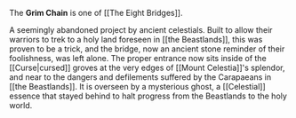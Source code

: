 The **Grim Chain** is one of [[The Eight Bridges]].

A seemingly abandoned project by ancient celestials. Built to allow their warriors to trek to a holy land foreseen in [[the Beastlands]], this was proven to be a trick, and the bridge, now an ancient stone reminder of their foolishness, was left alone. The proper entrance now sits inside of the [[Curse|cursed]] groves at the very edges of [[Mount Celestia]]'s splendor, and near to the dangers and defilements suffered by the Carapaeans in [[the Beastlands]]. It is overseen by a mysterious ghost, a [[Celestial]] essence that stayed behind to halt progress from the Beastlands to the holy world.